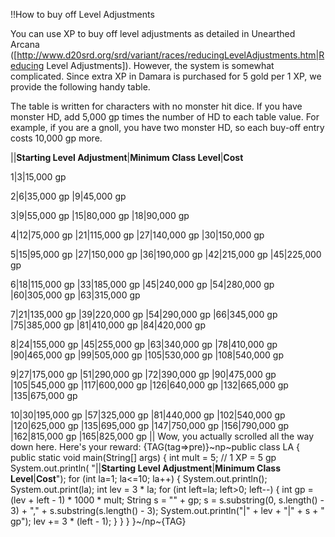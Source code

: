 !!How to buy off Level Adjustments

You can use XP to buy off level adjustments as detailed in Unearthed Arcana ([http://www.d20srd.org/srd/variant/races/reducingLevelAdjustments.htm|Reducing Level Adjustments]). However, the system is somewhat complicated. Since extra XP in Damara is purchased for 5 gold per 1 XP, we provide the following handy table.

The table is written for characters with no monster hit dice. If you have monster HD, add 5,000 gp times the number of HD to each table value. For example, if you are a gnoll, you have two monster HD, so each buy-off entry costs 10,000 gp more.

||__Starting Level Adjustment__|__Minimum Class Level__|__Cost__

1|3|15,000 gp

2|6|35,000 gp
|9|45,000 gp

3|9|55,000 gp
|15|80,000 gp
|18|90,000 gp

4|12|75,000 gp
|21|115,000 gp
|27|140,000 gp
|30|150,000 gp

5|15|95,000 gp
|27|150,000 gp
|36|190,000 gp
|42|215,000 gp
|45|225,000 gp

6|18|115,000 gp
|33|185,000 gp
|45|240,000 gp
|54|280,000 gp
|60|305,000 gp
|63|315,000 gp

7|21|135,000 gp
|39|220,000 gp
|54|290,000 gp
|66|345,000 gp
|75|385,000 gp
|81|410,000 gp
|84|420,000 gp

8|24|155,000 gp
|45|255,000 gp
|63|340,000 gp
|78|410,000 gp
|90|465,000 gp
|99|505,000 gp
|105|530,000 gp
|108|540,000 gp

9|27|175,000 gp
|51|290,000 gp
|72|390,000 gp
|90|475,000 gp
|105|545,000 gp
|117|600,000 gp
|126|640,000 gp
|132|665,000 gp
|135|675,000 gp

10|30|195,000 gp
|57|325,000 gp
|81|440,000 gp
|102|540,000 gp
|120|625,000 gp
|135|695,000 gp
|147|750,000 gp
|156|790,000 gp
|162|815,000 gp
|165|825,000 gp
||
Wow, you actually scrolled all the way down here. Here's your reward:
{TAG(tag=&gt;pre)}~np~public class LA {
  public static void main(String[] args) {
    int mult = 5; // 1 XP = 5 gp
    System.out.println(
      &quot;||__Starting Level Adjustment__|__Minimum Class Level__|__Cost__&quot;);
    for (int la=1; la&lt;=10; la++) {
      System.out.println();
      System.out.print(la);
      int lev = 3 * la;
      for (int left=la; left&gt;0; left--) {
        int gp = (lev + left - 1) * 1000 * mult;
        String s = &quot;&quot; + gp;
        s = s.substring(0, s.length() - 3) + &quot;,&quot; + s.substring(s.length() - 3);
        System.out.println(&quot;|&quot; + lev + &quot;|&quot; + s + &quot; gp&quot;);
        lev += 3 * (left - 1);
      }
    }
  }
}~/np~{TAG}
